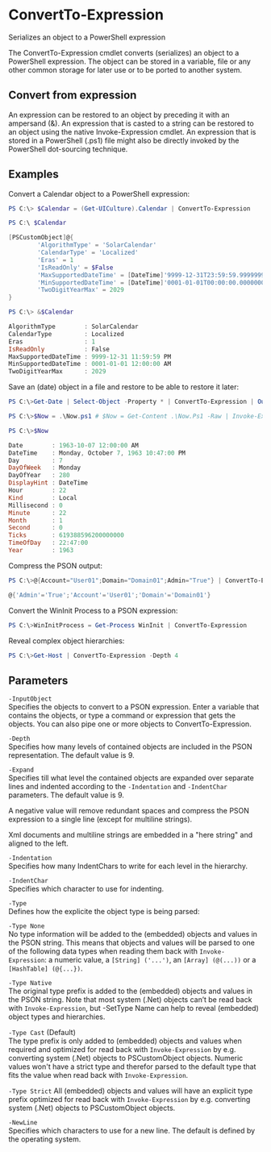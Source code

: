 # ConvertTo-Expression
Serializes an object to a PowerShell expression

The ConvertTo-Expression cmdlet converts (serializes) an object to
a PowerShell expression. The object can be stored in a variable,
file or any other common storage for later use or to be ported to
another system.

## Convert from expression
An expression can be restored to an object by preceding it with an
ampersand (&). An expression that is casted to a string can be
restored to an object using the native Invoke-Expression cmdlet.
An expression that is stored in a PowerShell (.ps1) file might also
be directly invoked by the PowerShell dot-sourcing technique.


## Examples

Convert a Calendar object to a PowerShell expression:

```powershell
PS C:\> $Calendar = (Get-UICulture).Calendar | ConvertTo-Expression

PS C:\ $Calendar

[PSCustomObject]@{
		'AlgorithmType' = 'SolarCalendar'
		'CalendarType' = 'Localized'
		'Eras' = 1
		'IsReadOnly' = $False
		'MaxSupportedDateTime' = [DateTime]'9999-12-31T23:59:59.9999999'
		'MinSupportedDateTime' = [DateTime]'0001-01-01T00:00:00.0000000'
		'TwoDigitYearMax' = 2029
}

PS C:\> &$Calendar

AlgorithmType        : SolarCalendar
CalendarType         : Localized
Eras                 : 1
IsReadOnly           : False
MaxSupportedDateTime : 9999-12-31 11:59:59 PM
MinSupportedDateTime : 0001-01-01 12:00:00 AM
TwoDigitYearMax      : 2029
```

Save an (date) object in a file and restore to be able to restore it later:

```powershell
PS C:\>Get-Date | Select-Object -Property * | ConvertTo-Expression | Out-File .\Now.ps1

PS C:\>$Now = .\Now.ps1	# $Now = Get-Content .\Now.Ps1 -Raw | Invoke-Expression

PS C:\>$Now

Date        : 1963-10-07 12:00:00 AM
DateTime    : Monday, October 7, 1963 10:47:00 PM
Day         : 7
DayOfWeek   : Monday
DayOfYear   : 280
DisplayHint : DateTime
Hour        : 22
Kind        : Local
Millisecond : 0
Minute      : 22
Month       : 1
Second      : 0
Ticks       : 619388596200000000
TimeOfDay   : 22:47:00
Year        : 1963
```

Compress the PSON output:

```powershell
PS C:\>@{Account="User01";Domain="Domain01";Admin="True"} | ConvertTo-Expression -Expand -1	

@{'Admin'='True';'Account'='User01';'Domain'='Domain01'}
```

Convert the WinInit Process to a PSON expression:

```powershell
PS C:\>WinInitProcess = Get-Process WinInit | ConvertTo-Expression
```
Reveal complex object hierarchies:

```powershell
PS C:\>Get-Host | ConvertTo-Expression -Depth 4
```

## Parameters 

`-InputObject`  
Specifies the objects to convert to a PSON expression. Enter a variable that
contains the objects, or type a command or expression that gets the objects.
You can also pipe one or more objects to ConvertTo-Expression.

`-Depth`  
Specifies how many levels of contained objects are included in the PSON
representation. The default value is 9.

`-Expand`  
Specifies till what level the contained objects are expanded over separate lines
and indented according to the `-Indentation` and `-IndentChar` parameters.
The default value is 9.

A negative value will remove redundant spaces and compress the PSON expression to
a single line (except for multiline strings).

Xml documents and multiline strings are embedded in a "here string" and aligned
to the left.

`-Indentation`  
Specifies how many IndentChars to write for each level in the hierarchy.

`-IndentChar`  
Specifies which character to use for indenting.

`-Type`  
Defines how the explicite the object type is being parsed:

`-Type None`  
No type information will be added to the (embedded) objects and values in
the PSON string. This means that objects and values will be parsed to one
of the following data types when reading them back with `Invoke-Expression`:
a numeric value, a `[String] ('...')`, an `[Array] (@(...))` or a
`[HashTable] (@{...})`.

`-Type Native`  
The original type prefix is added to the (embedded) objects and values in
the PSON string. Note that most system (.Net) objects can’t be read back
with `Invoke-Expression`, but -SetType Name can help to reveal (embedded)
object types and hierarchies.

`-Type Cast` (Default)  
The type prefix is only added to (embedded) objects and values when required
and optimized for read back with `Invoke-Expression` by e.g. converting system
(.Net) objects to PSCustomObject objects. Numeric values won't have a strict
type and therefor parsed to the default type that fits the value when read
back with `Invoke-Expression`.

`-Type Strict`
All (embedded) objects and values will have an explicit type prefix optimized
for read back with `Invoke-Expression` by e.g. converting system (.Net)
objects to PSCustomObject objects.

`-NewLine`  
Specifies which characters to use for a new line. The default is defined by
the operating system.
